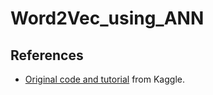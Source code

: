 # Word2Vec_using_ANN

## References

- [Original code and tutorial](https://www.kaggle.com/code/priyankdl/word2vec-skipgraom-cbow) from Kaggle.
